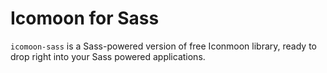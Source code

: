 Icomoon for Sass
============

`icomoon-sass` is a Sass-powered version of free Iconmoon library, ready to drop right into your Sass powered applications.
